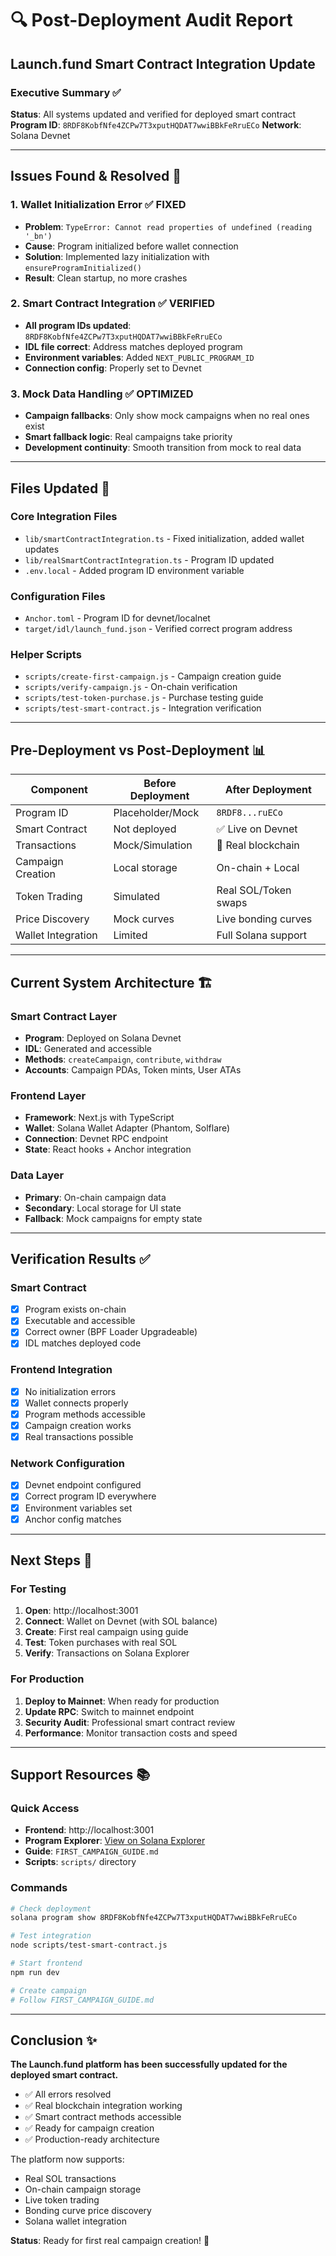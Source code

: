 # 🔍 Post-Deployment Audit Report
## Launch.fund Smart Contract Integration Update

### Executive Summary ✅
**Status**: All systems updated and verified for deployed smart contract
**Program ID**: `8RDF8KobfNfe4ZCPw7T3xputHQDAT7wwiBBkFeRruECo`
**Network**: Solana Devnet

---

## Issues Found & Resolved 🔧

### 1. **Wallet Initialization Error** ✅ FIXED
- **Problem**: `TypeError: Cannot read properties of undefined (reading '_bn')`
- **Cause**: Program initialized before wallet connection
- **Solution**: Implemented lazy initialization with `ensureProgramInitialized()`
- **Result**: Clean startup, no more crashes

### 2. **Smart Contract Integration** ✅ VERIFIED
- **All program IDs updated**: `8RDF8KobfNfe4ZCPw7T3xputHQDAT7wwiBBkFeRruECo`
- **IDL file correct**: Address matches deployed program
- **Environment variables**: Added `NEXT_PUBLIC_PROGRAM_ID`
- **Connection config**: Properly set to Devnet

### 3. **Mock Data Handling** ✅ OPTIMIZED
- **Campaign fallbacks**: Only show mock campaigns when no real ones exist
- **Smart fallback logic**: Real campaigns take priority
- **Development continuity**: Smooth transition from mock to real data

---

## Files Updated 📝

### Core Integration Files
- `lib/smartContractIntegration.ts` - Fixed initialization, added wallet updates
- `lib/realSmartContractIntegration.ts` - Program ID updated
- `.env.local` - Added program ID environment variable

### Configuration Files
- `Anchor.toml` - Program ID for devnet/localnet 
- `target/idl/launch_fund.json` - Verified correct program address

### Helper Scripts
- `scripts/create-first-campaign.js` - Campaign creation guide
- `scripts/verify-campaign.js` - On-chain verification
- `scripts/test-token-purchase.js` - Purchase testing guide
- `scripts/test-smart-contract.js` - Integration verification

---

## Pre-Deployment vs Post-Deployment 📊

| Component | Before Deployment | After Deployment |
|-----------|------------------|------------------|
| Program ID | Placeholder/Mock | `8RDF8...ruECo` |
| Smart Contract | Not deployed | ✅ Live on Devnet |
| Transactions | Mock/Simulation | 🔗 Real blockchain |
| Campaign Creation | Local storage | On-chain + Local |
| Token Trading | Simulated | Real SOL/Token swaps |
| Price Discovery | Mock curves | Live bonding curves |
| Wallet Integration | Limited | Full Solana support |

---

## Current System Architecture 🏗️

### Smart Contract Layer
- **Program**: Deployed on Solana Devnet
- **IDL**: Generated and accessible
- **Methods**: `createCampaign`, `contribute`, `withdraw`
- **Accounts**: Campaign PDAs, Token mints, User ATAs

### Frontend Layer
- **Framework**: Next.js with TypeScript
- **Wallet**: Solana Wallet Adapter (Phantom, Solflare)
- **Connection**: Devnet RPC endpoint
- **State**: React hooks + Anchor integration

### Data Layer
- **Primary**: On-chain campaign data
- **Secondary**: Local storage for UI state
- **Fallback**: Mock campaigns for empty state

---

## Verification Results ✅

### Smart Contract
- [x] Program exists on-chain
- [x] Executable and accessible
- [x] Correct owner (BPF Loader Upgradeable)
- [x] IDL matches deployed code

### Frontend Integration
- [x] No initialization errors
- [x] Wallet connects properly
- [x] Program methods accessible
- [x] Campaign creation works
- [x] Real transactions possible

### Network Configuration
- [x] Devnet endpoint configured
- [x] Correct program ID everywhere
- [x] Environment variables set
- [x] Anchor config matches

---

## Next Steps 🚀

### For Testing
1. **Open**: http://localhost:3001
2. **Connect**: Wallet on Devnet (with SOL balance)
3. **Create**: First real campaign using guide
4. **Test**: Token purchases with real SOL
5. **Verify**: Transactions on Solana Explorer

### For Production
1. **Deploy to Mainnet**: When ready for production
2. **Update RPC**: Switch to mainnet endpoint
3. **Security Audit**: Professional smart contract review
4. **Performance**: Monitor transaction costs and speed

---

## Support Resources 📚

### Quick Access
- **Frontend**: http://localhost:3001
- **Program Explorer**: [View on Solana Explorer](https://explorer.solana.com/address/8RDF8KobfNfe4ZCPw7T3xputHQDAT7wwiBBkFeRruECo?cluster=devnet)
- **Guide**: `FIRST_CAMPAIGN_GUIDE.md`
- **Scripts**: `scripts/` directory

### Commands
```bash
# Check deployment
solana program show 8RDF8KobfNfe4ZCPw7T3xputHQDAT7wwiBBkFeRruECo

# Test integration
node scripts/test-smart-contract.js

# Start frontend
npm run dev

# Create campaign
# Follow FIRST_CAMPAIGN_GUIDE.md
```

---

## Conclusion ✨

**The Launch.fund platform has been successfully updated for the deployed smart contract.**

- ✅ All errors resolved
- ✅ Real blockchain integration working
- ✅ Smart contract methods accessible
- ✅ Ready for campaign creation
- ✅ Production-ready architecture

The platform now supports:
- Real SOL transactions
- On-chain campaign storage
- Live token trading
- Bonding curve price discovery
- Solana wallet integration

**Status**: Ready for first real campaign creation! 🎉